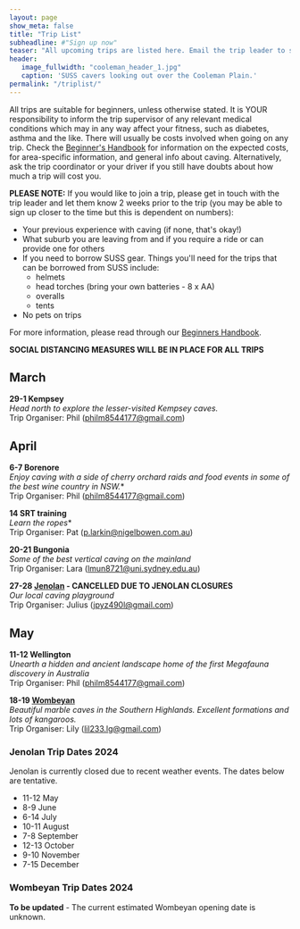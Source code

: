 ```yaml
---
layout: page
show_meta: false
title: "Trip List"
subheadline: #"Sign up now"
teaser: "All upcoming trips are listed here. Email the trip leader to sign up."
header:
   image_fullwidth: "cooleman_header_1.jpg"
   caption: 'SUSS cavers looking out over the Cooleman Plain.'
permalink: "/triplist/"
---
```


<!-- To Do convert this to auto genarage from a yaml file -->

All trips are suitable for beginners, unless otherwise stated.  It is YOUR responsibility to inform the trip supervisor of any relevant medical
conditions which may in any way affect your fitness, such as diabetes,
asthma and the like. There will usually be costs involved when going on any trip. Check the <a href="/assets/handbook.pdf">Beginner's Handbook</a>
for information on the expected costs, for area-specific information, and general info about caving. Alternatively, ask the trip coordinator or your driver
if you still have doubts about how much a trip will cost you.

**PLEASE NOTE:**
If you would like to join a trip, please get in touch with the trip leader and let them know 2 weeks prior to the trip (you may be able to sign up closer to the time but this is dependent on numbers):

-   Your previous experience with caving (if none, that's okay!)
-   What suburb you are leaving from and if you require a ride or can provide one for others
-   If you need to borrow SUSS gear. Things you'll need for the trips that can be borrowed from SUSS include:
    -   helmets
    -   head torches (bring your own batteries - 8 x AA)
    -   overalls
    -   tents
- No pets on trips

For more information, please read through our [Beginners Handbook](/assets/handbook.pdf).

**SOCIAL DISTANCING MEASURES WILL BE IN PLACE FOR ALL TRIPS**   


## March

**29-1 Kempsey**  
*Head north to explore the lesser-visited Kempsey caves.*  
Trip Organiser: Phil (philm8544177@gmail.com)  

## April

**6-7 Borenore**  
*Enjoy caving with a side of cherry orchard raids and food events in some of the best wine country in NSW.**  
Trip Organiser: Phil (philm8544177@gmail.com)  

**14 SRT training**  
*Learn the ropes**  
Trip Organiser: Pat (p.larkin@nigelbowen.com.au)  

**20-21 Bungonia**  
*Some of the best vertical caving on the mainland*  
Trip Organiser: Lara (lmun8721@uni.sydney.edu.au)  

**27-28 [Jenolan](/cavingareas/jenolan/) - CANCELLED DUE TO JENOLAN CLOSURES**  
*Our local caving playground*  
Trip Organiser: Julius (jpyz490l@gmail.com)    

## May

**11-12 Wellington**  
*Unearth a hidden and ancient landscape home of the first Megafauna discovery in Australia*  
Trip Organiser: Phil (philm8544177@gmail.com)  

**18-19 [Wombeyan](/cavingareas/wombeyan/)**  
*Beautiful marble caves in the Southern Highlands. Excellent formations and lots of kangaroos.*  
Trip Organiser: Lily (lil233.lg@gmail.com)  


### Jenolan Trip Dates 2024  

Jenolan is currently closed due to recent weather events. The dates below are tentative.

- 11-12 May
- 8-9 June
- 6-14 July
- 10-11 August
- 7-8 September
- 12-13 October
- 9-10 November
- 7-15 December

### Wombeyan Trip Dates 2024

**To be updated** - The current estimated Wombeyan opening date is unknown.

